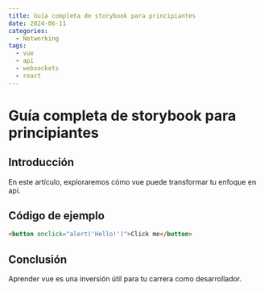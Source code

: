 ```yaml
---
title: Guía completa de storybook para principiantes
date: 2024-06-11
categories:
  - Networking
tags:
  - vue
  - api
  - websockets
  - react
---
```


# Guía completa de storybook para principiantes

## Introducción

En este artículo, exploraremos cómo vue puede transformar tu enfoque en api.

## Código de ejemplo

```html
<button onclick="alert('Hello!')">Click me</button>
```

## Conclusión

Aprender vue es una inversión útil para tu carrera como desarrollador.